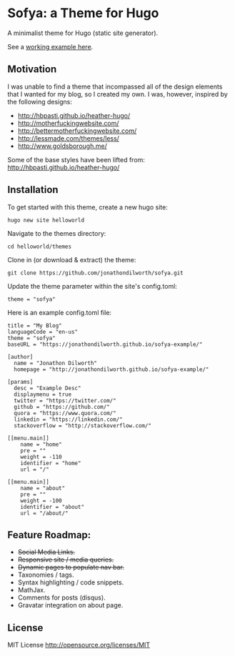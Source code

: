 # Sofya: a Theme for Hugo

A minimalist theme for Hugo (static site generator).

See a [working example here](https://jonathondilworth.github.io/sofya-example/).

## Motivation

I was unable to find a theme that incompassed all of the design elements that I wanted for my blog, so I created my own. I was, however, inspired by the following designs:

* http://hbpasti.github.io/heather-hugo/
* http://motherfuckingwebsite.com/
* http://bettermotherfuckingwebsite.com/
* http://lessmade.com/themes/less/
* http://www.goldsborough.me/

Some of the base styles have been lifted from: http://hbpasti.github.io/heather-hugo/

## Installation

To get started with this theme, create a new hugo site:

```
hugo new site helloworld
```

Navigate to the themes directory:

```
cd helloworld/themes
```

Clone in (or download & extract) the theme:

```
git clone https://github.com/jonathondilworth/sofya.git
```

Update the theme parameter within the site's config.toml:

```
theme = "sofya"
```

Here is an example config.toml file:

```
title = "My Blog"
languageCode = "en-us"
theme = "sofya"
baseURL = "https://jonathondilworth.github.io/sofya-example/"

[author]
  name = "Jonathon Dilworth"
  homepage = "http://jonathondilworth.github.io/sofya-example/"

[params]
  desc = "Example Desc"
  displaymenu = true
  twitter = "https://twitter.com/"
  github = "https://github.com/"
  quora = "https://www.quora.com/"
  linkedin = "https://linkedin.com/"
  stackoverflow = "http://stackoverflow.com/"

[[menu.main]]
    name = "home"
    pre = ""
    weight = -110
    identifier = "home"
    url = "/"

[[menu.main]]
    name = "about"
    pre = ""
    weight = -100
    identifier = "about"
    url = "/about/"
```

## Feature Roadmap:
* ~~Social Media Links.~~
* ~~Responsive site / media queries.~~
* ~~Dynamic pages to populate nav bar.~~
* Taxonomies / tags.
* Syntax highlighting / code snippets.
* MathJax.
* Comments for posts (disqus).
* Gravatar integration on about page.

## License

MIT License http://opensource.org/licenses/MIT